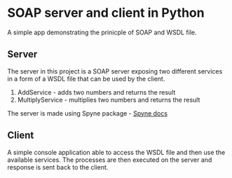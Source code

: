 # SOAP server and client in Python

A simple app demonstrating the prinicple of SOAP and WSDL file. 

## Server

The server in this project is a SOAP server exposing two different services in a form of a WSDL file that can be used by the client.

1. AddService - adds two numbers and returns the result
2. MultiplyService - multiplies two numbers and returns the result

The server is made using Spyne package - [Spyne docs](http://spyne.io/#inprot=HttpRpc&outprot=JsonDocument&s=rpc&tpt=WsgiApplication&validator=true)

## Client 

A simple console application able to access the WSDL file and then use the available services.
The processes are then executed on the server and response is sent back to the client. 
